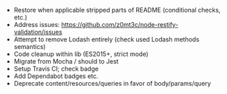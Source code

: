 - Restore when applicable stripped parts of README (conditional checks, etc.)
- Address issues: https://github.com/z0mt3c/node-restify-validation/issues
- Attempt to remove Lodash entirely (check used Lodash methods semantics)
- Code cleanup within lib (ES2015+, strict mode)
- Migrate from Mocha / should to Jest
- Setup Travis CI; check badge
- Add Dependabot badges etc.
- Deprecate content/resources/queries in favor of body/params/query
